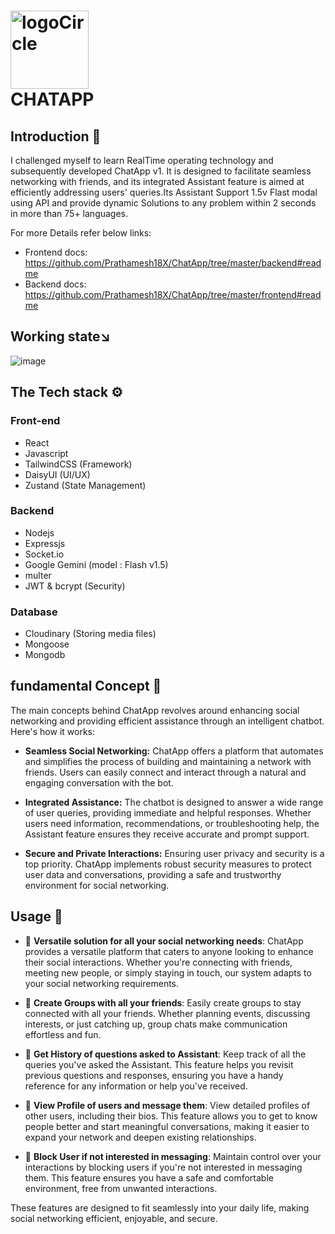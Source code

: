 # <img src="https://github.com/Prathamesh18X/ChatApp/assets/109477390/f9a96fba-2f1e-4f81-bd1f-bb365ed36779" alt="logoCircle" style="width: 125px; height: 125px;"><div style="text-color:blue">CHATAPP

## Introduction 🎯
I challenged myself to learn RealTime operating technology and subsequently developed ChatApp v1. It is designed to facilitate seamless networking with friends, and its integrated Assistant feature is aimed at efficiently addressing users' queries.Its Assistant Support 1.5v Flast modal using API and provide dynamic Solutions to any problem within 2 seconds in more than 75+ languages.

For more Details refer below links:
- Frontend docs: https://github.com/Prathamesh18X/ChatApp/tree/master/backend#readme
- Backend docs: https://github.com/Prathamesh18X/ChatApp/tree/master/frontend#readme

## Working state↘️
![image](https://github.com/Prathamesh18X/ChatApp/assets/109477390/18aec5ef-653d-44b5-9286-7766044227ec)


## The Tech stack ⚙️
### Front-end
- React
- Javascript
- TailwindCSS (Framework)
- DaisyUI (UI/UX)
- Zustand (State Management)

### Backend
- Nodejs
- Expressjs
- Socket.io
- Google Gemini (model : Flash v1.5)
- multer
- JWT & bcrypt (Security)

### Database
- Cloudinary (Storing media files)
- Mongoose
- Mongodb

## fundamental Concept 🤔
The main concepts behind ChatApp revolves around enhancing social networking and providing efficient assistance through an intelligent chatbot. Here's how it works:

- **Seamless Social Networking:**
ChatApp offers a platform that automates and simplifies the process of building and maintaining a network with friends. Users can easily connect and interact through a natural and engaging conversation with the bot.

- **Integrated Assistance:**
The chatbot is designed to answer a wide range of user queries, providing immediate and helpful responses. Whether users need information, recommendations, or troubleshooting help, the Assistant feature ensures they receive accurate and prompt support.

- **Secure and Private Interactions:**
Ensuring user privacy and security is a top priority. ChatApp implements robust security measures to protect user data and conversations, providing a safe and trustworthy environment for social networking.


## Usage 🎢

- 🤝 **Versatile solution for all your social networking needs**:
  ChatApp provides a versatile platform that caters to anyone looking to enhance their social interactions. Whether you're connecting with friends, meeting new people, or simply staying in touch, our system adapts to your social networking requirements.

- 👥 **Create Groups with all your friends**:
  Easily create groups to stay connected with all your friends. Whether planning events, discussing interests, or just catching up, group chats make communication effortless and fun.

- 🧠 **Get History of questions asked to Assistant**:
  Keep track of all the queries you've asked the Assistant. This feature helps you revisit previous questions and responses, ensuring you have a handy reference for any information or help you've received.

- 👤 **View Profile of users and message them**:
  View detailed profiles of other users, including their bios. This feature allows you to get to know people better and start meaningful conversations, making it easier to expand your network and deepen existing relationships.

- 🚫 **Block User if not interested in messaging**:
  Maintain control over your interactions by blocking users if you're not interested in messaging them. This feature ensures you have a safe and comfortable environment, free from unwanted interactions.

These features are designed to fit seamlessly into your daily life, making social networking efficient, enjoyable, and secure.
